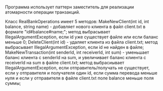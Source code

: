 Программа использует паттерн заместитель для реализации атомарности операции транзакций. 

Класс RealBankOperations имеет 5 методов:
MakeNewClient(int id, int balance, string name) - добавляет нового клиента в файл client.txt в формате "id#balance#name;"; метод выбрасывает IllegalArgumentException, если id уже существует файле или если баланс меньше 0;
DeleteClient(int id) - удаляет клиента из файла client.txt; метод выбрасывает IllegalArgumentException, если id не найден в файле;
MakeNewTransaction(int senderId, int receiverId, int sum) - уменьшает баланс клиента с senderId на sum, и увеличивает баланс клиента с receiverId на sum в файле client.txt; метод выбрасиывает IllegalArgumentException, если отправитель/получать не существует, если у отправителя и получателя один id, если сумма перевода меньше нуля и если у отправителя в файле client.txt поле balance меньше поля суммы;